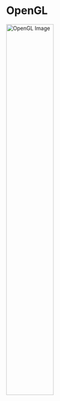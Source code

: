 # OpenGL

<img src="https://www.patentlyapple.com/.a/6a0120a5580826970c0224df38fae1200b-pi" height="50%" width="50%" alt="OpenGL Image">
